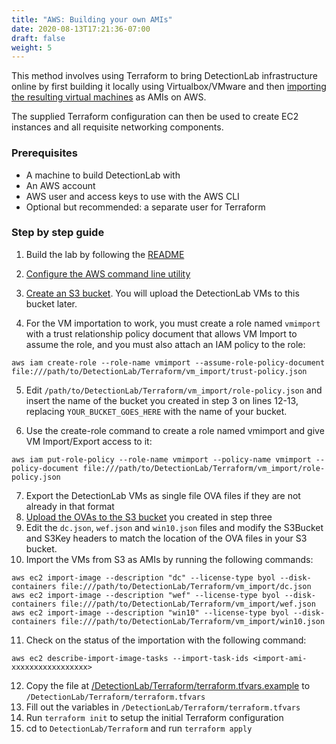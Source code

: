 ```yaml
---
title: "AWS: Building your own AMIs"
date: 2020-08-13T17:21:36-07:00
draft: false
weight: 5
---
```


This method involves using Terraform to bring DetectionLab infrastructure online by first building it locally using Virtualbox/VMware and then [importing the resulting virtual machines](https://docs.aws.amazon.com/vm-import/latest/userguide/vmimport-image-import.html#import-vm-image) as AMIs on AWS.

The supplied Terraform configuration can then be used to create EC2 instances and all requisite networking components.

### Prerequisites
* A machine to build DetectionLab with
* An AWS account
* AWS user and access keys to use with the AWS CLI
* Optional but recommended: a separate user for Terraform

### Step by step guide

1. Build the lab by following the [README](https://github.com/clong/DetectionLab/blob/master/README.md)
2. [Configure the AWS command line utility](https://docs.aws.amazon.com/polly/latest/dg/setup-aws-cli.html)
3. [Create an S3 bucket](https://docs.aws.amazon.com/AmazonS3/latest/user-guide/create-bucket.html). You will upload the DetectionLab VMs to this bucket later.

4. For the VM importation to work, you must create a role named `vmimport` with a trust relationship policy document that allows VM Import to assume the role, and you must also attach an IAM policy to the role:

  ```aws iam create-role --role-name vmimport --assume-role-policy-document file:///path/to/DetectionLab/Terraform/vm_import/trust-policy.json```

5. Edit `/path/to/DetectionLab/Terraform/vm_import/role-policy.json` and insert the name of the bucket you created in step 3 on lines 12-13, replacing `YOUR_BUCKET_GOES_HERE` with the name of your bucket.

6. Use the create-role command to create a role named vmimport and give VM Import/Export access to it:

 ```aws iam put-role-policy --role-name vmimport --policy-name vmimport --policy-document file:///path/to/DetectionLab/Terraform/vm_import/role-policy.json```

7. Export the DetectionLab VMs as single file OVA files if they are not already in that format
8. [Upload the OVAs to the S3 bucket](https://docs.aws.amazon.com/AmazonS3/latest/user-guide/upload-objects.html) you created in step three
9. Edit the `dc.json`, `wef.json` and `win10.json` files and modify the S3Bucket and S3Key headers to match the location of the OVA files in your S3 bucket.
10. Import the VMs from S3 as AMIs by running the following commands:
```
aws ec2 import-image --description "dc" --license-type byol --disk-containers file:///path/to/DetectionLab/Terraform/vm_import/dc.json
aws ec2 import-image --description "wef" --license-type byol --disk-containers file:///path/to/DetectionLab/Terraform/vm_import/wef.json
aws ec2 import-image --description "win10" --license-type byol --disk-containers file:///path/to/DetectionLab/Terraform/vm_import/win10.json
```
11. Check on the status of the importation with the following command:

  ```aws ec2 describe-import-image-tasks --import-task-ids <import-ami-xxxxxxxxxxxxxxxxx>```

12. Copy the file at [/DetectionLab/Terraform/terraform.tfvars.example](./terraform.tfvars.example) to `/DetectionLab/Terraform/terraform.tfvars`
13. Fill out the variables in `/DetectionLab/Terraform/terraform.tfvars`
14. Run `terraform init` to setup the initial Terraform configuration
15. cd to `DetectionLab/Terraform` and run `terraform apply`
